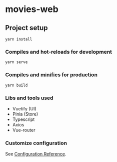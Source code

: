 # movies-web

## Project setup
```
yarn install
```

### Compiles and hot-reloads for development
```
yarn serve
```

### Compiles and minifies for production
```
yarn build
```

### Libs and tools used
- Vuetify (UI)
- Pinia (Store)
- Typescript
- Axios
- Vue-router

### Customize configuration
See [Configuration Reference](https://cli.vuejs.org/config/).
